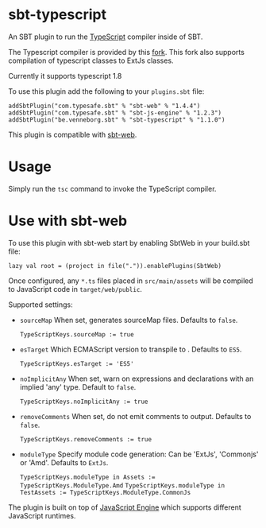 sbt-typescript
================

An SBT plugin to run the [TypeScript](http://www.typescriptlang.org/) compiler inside of SBT.

The Typescript compiler is provided by this [fork](https://github.com/fabioparra/TypeScript).
This fork also supports compilation of typescript classes to ExtJs classes.

Currently it supports typescript 1.8

To use this plugin add the following to your `plugins.sbt` file:

    addSbtPlugin("com.typesafe.sbt" % "sbt-web" % "1.4.4")
    addSbtPlugin("com.typesafe.sbt" % "sbt-js-engine" % "1.2.3")
    addSbtPlugin("be.venneborg.sbt" % "sbt-typescript" % "1.1.0")

This plugin is compatible with [sbt-web](https://github.com/sbt/sbt-web).

Usage
=====

Simply run the `tsc` command to invoke the TypeScript compiler.

Use with sbt-web
================

To use this plugin with sbt-web start by enabling SbtWeb in your build.sbt file:

    lazy val root = (project in file(".")).enablePlugins(SbtWeb)

Once configured, any `*.ts` files placed in `src/main/assets` will be compiled to JavaScript code in `target/web/public`.

Supported settings:

* `sourceMap` When set, generates sourceMap files. Defaults to `false`.

  `TypeScriptKeys.sourceMap := true`

* `esTarget` Which ECMAScript version to transpile to . Defaults to `ES5`.

  `TypeScriptKeys.esTarget := 'ES5'`

* `noImplicitAny` When set, warn on expressions and declarations with an implied 'any' type. Default to `false`.

  `TypeScriptKeys.noImplicitAny := true`

* `removeComments` When set, do not emit comments to output. Defaults to `false`.

  `TypeScriptKeys.removeComments := true`

* `moduleType` Specify module code generation: Can be 'ExtJs', 'Commonjs' or 'Amd'. Defaults to `ExtJs`.

  `TypeScriptKeys.moduleType in Assets := TypeScriptKeys.ModuleType.Amd`
  `TypeScriptKeys.moduleType in TestAssets := TypeScriptKeys.ModuleType.CommonJs`

The plugin is built on top of [JavaScript Engine](https://github.com/typesafehub/js-engine) which supports different JavaScript runtimes.

